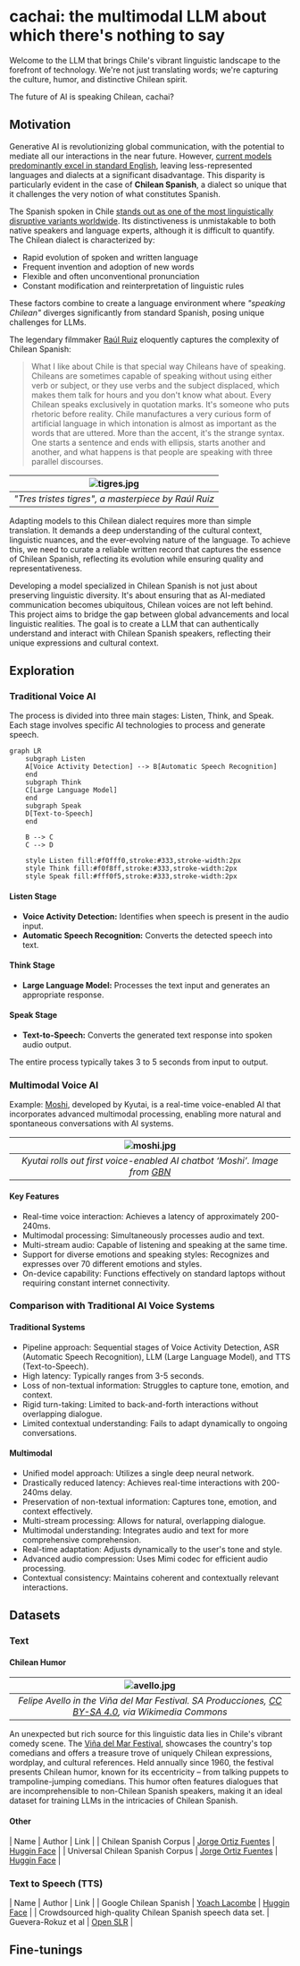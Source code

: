 # cachai: the multimodal LLM about which there's nothing to say

Welcome to the LLM that brings Chile's vibrant linguistic landscape to the forefront of technology. We're not just translating words; we're capturing the culture, humor, and distinctive Chilean spirit.

The future of AI is speaking Chilean, cachai?

## Motivation

Generative AI is revolutionizing global communication, with the potential to mediate all our interactions in the near future. However, [current models predominantly excel in standard English](https://blog.modernmt.com/making-generative-ai-multilingual-at-scale/), leaving less-represented languages and dialects at a significant disadvantage. This disparity is particularly evident in the case of **Chilean Spanish**, a dialect so unique that it challenges the very notion of what constitutes Spanish.

The Spanish spoken in Chile [stands out as one of the most linguistically disruptive variants worldwide](https://www.elmundo.es/cultura/2021/11/30/61a4a36321efa013518b4571.html). Its distinctiveness is unmistakable to both native speakers and language experts, although it is difficult to quantify. The Chilean dialect is characterized by:

- Rapid evolution of spoken and written language
- Frequent invention and adoption of new words
- Flexible and often unconventional pronunciation
- Constant modification and reinterpretation of linguistic rules

These factors combine to create a language environment where *"speaking Chilean"* diverges significantly from standard Spanish, posing unique challenges for LLMs.

The legendary filmmaker [Raúl Ruiz](https://www.ojoentinta.com/chile-segun-raul-ruiz/) eloquently captures the complexity of Chilean Spanish:

>What I like about Chile is that special way Chileans have of speaking. Chileans are sometimes capable of speaking without using either verb or subject, or they use verbs and the subject displaced, which makes them talk for hours and you don't know what about. Every Chilean speaks exclusively in quotation marks. It's someone who puts rhetoric before reality. Chile manufactures a very curious form of artificial language in which intonation is almost as important as the words that are uttered. More than the accent, it's the strange syntax. One starts a sentence and ends with ellipsis, starts another and another, and what happens is that people are speaking with three parallel discourses.

| ![tigres.jpg](images/tigres.jpg) | 
|:--:| 
| *"Tres tristes tigres", a masterpiece by Raúl Ruiz* |

Adapting models to this Chilean dialect requires more than simple translation. It demands a deep understanding of the cultural context, linguistic nuances, and the ever-evolving nature of the language. To achieve this, we need to curate a reliable written record that captures the essence of Chilean Spanish, reflecting its evolution while ensuring quality and representativeness.

Developing a model specialized in Chilean Spanish is not just about preserving linguistic diversity. It's about ensuring that as AI-mediated communication becomes ubiquitous, Chilean voices are not left behind. This project aims to bridge the gap between global advancements and local linguistic realities. The goal is to create a LLM that can authentically understand and interact with Chilean Spanish speakers, reflecting their unique expressions and cultural context.

## Exploration

### Traditional Voice AI

The process is divided into three main stages: Listen, Think, and Speak. Each stage involves specific AI technologies to process and generate speech.

```mermaid
graph LR
    subgraph Listen
    A[Voice Activity Detection] --> B[Automatic Speech Recognition]
    end
    subgraph Think
    C[Large Language Model]
    end
    subgraph Speak
    D[Text-to-Speech]
    end
    
    B --> C
    C --> D
    
    style Listen fill:#f0fff0,stroke:#333,stroke-width:2px
    style Think fill:#f0f8ff,stroke:#333,stroke-width:2px
    style Speak fill:#fff0f5,stroke:#333,stroke-width:2px
```

#### Listen Stage

- **Voice Activity Detection:** Identifies when speech is present in the audio input.
- **Automatic Speech Recognition:** Converts the detected speech into text.

#### Think Stage

- **Large Language Model:** Processes the text input and generates an appropriate response.

#### Speak Stage

- **Text-to-Speech:** Converts the generated text response into spoken audio output.

The entire process typically takes 3 to 5 seconds from input to output.

### Multimodal Voice AI

Example: [Moshi](/references/kuytai/moshi.md), developed by Kyutai, is a real-time voice-enabled AI that incorporates advanced multimodal processing, enabling more natural and spontaneous conversations with AI systems.

| ![moshi.jpg](images/moshi.jpg) | 
|:--:| 
| *Kyutai rolls out first voice-enabled AI chatbot ‘Moshi’. Image from [GBN](https://www.gccbusinessnews.com/kyutai-rolls-out-ai-chatbot-moshi/)* |

#### Key Features
- Real-time voice interaction: Achieves a latency of approximately 200-240ms.
- Multimodal processing: Simultaneously processes audio and text.
- Multi-stream audio: Capable of listening and speaking at the same time.
- Support for diverse emotions and speaking styles: Recognizes and expresses over 70 different emotions and styles.
- On-device capability: Functions effectively on standard laptops without requiring constant internet connectivity.

### Comparison with Traditional AI Voice Systems

#### Traditional Systems
- Pipeline approach: Sequential stages of Voice Activity Detection, ASR (Automatic Speech Recognition), LLM (Large Language Model), and TTS (Text-to-Speech).
- High latency: Typically ranges from 3-5 seconds.
- Loss of non-textual information: Struggles to capture tone, emotion, and context.
- Rigid turn-taking: Limited to back-and-forth interactions without overlapping dialogue.
- Limited contextual understanding: Fails to adapt dynamically to ongoing conversations.

#### Multimodal
- Unified model approach: Utilizes a single deep neural network.
- Drastically reduced latency: Achieves real-time interactions with 200-240ms delay.
- Preservation of non-textual information: Captures tone, emotion, and context effectively.
- Multi-stream processing: Allows for natural, overlapping dialogue.
- Multimodal understanding: Integrates audio and text for more comprehensive comprehension.
- Real-time adaptation: Adjusts dynamically to the user's tone and style.
- Advanced audio compression: Uses Mimi codec for efficient audio processing.
- Contextual consistency: Maintains coherent and contextually relevant interactions.

## Datasets

### Text

#### Chilean Humor

| ![avello.jpg](images/avello.jpg) | 
|:--:| 
| *Felipe Avello in the Viña del Mar Festival. SA Producciones, [CC BY-SA 4.0](https://creativecommons.org/licenses/by-sa/4.0), via Wikimedia Commons* |

An unexpected but rich source for this linguistic data lies in Chile's vibrant comedy scene. The [Viña del Mar Festival](https://en.wikipedia.org/wiki/Vi%C3%B1a_del_Mar_International_Song_Festival), showcases the country's top comedians and offers a treasure trove of uniquely Chilean expressions, wordplay, and cultural references. Held annually since 1960, the festival presents Chilean humor, known for its eccentricity – from talking puppets to trampoline-jumping comedians. This humor often features dialogues that are incomprehensible to non-Chilean Spanish speakers, making it an ideal dataset for training LLMs in the intricacies of Chilean Spanish.

#### Other

| Name | Author | Link |
| Chilean Spanish Corpus | [Jorge Ortiz Fuentes](https://github.com/jorgeortizfuentes) | [Huggin Face](https://huggingface.co/datasets/jorgeortizfuentes/chilean-spanish-corpus) |
| Universal Chilean Spanish Corpus | [Jorge Ortiz Fuentes](https://github.com/jorgeortizfuentes) | [Huggin Face](https://huggingface.co/datasets/jorgeortizfuentes/universal_spanish_chilean_corpus) |

### Text to Speech  (TTS)

| Name | Author | Link |
| Google Chilean Spanish | [Yoach Lacombe](https://github.com/ylacombe) | [Huggin Face](https://huggingface.co/datasets/ylacombe/google-chilean-spanish) |
| Crowdsourced high-quality Chilean Spanish speech data set. | Guevera-Rokuz et al | [Open SLR](https://www.openslr.org/71/) |

## Fine-tunings

